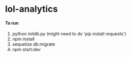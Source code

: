 # lol-analytics

#### To run

1. python initdb.py (might need to do 'pip install requests')
2. npm install
3. sequelize db:migrate
3. npm start:dev
